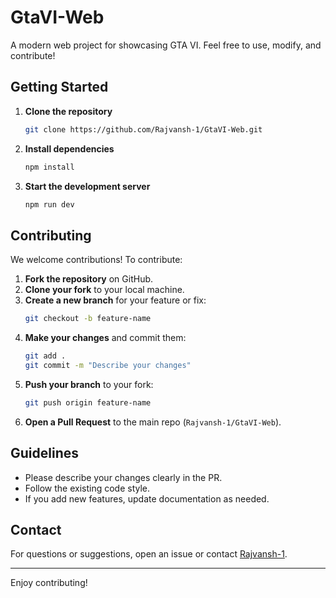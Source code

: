
# GtaVI-Web

A modern web project for showcasing GTA VI. Feel free to use, modify, and contribute!

## Getting Started

1. **Clone the repository**
	```sh
	git clone https://github.com/Rajvansh-1/GtaVI-Web.git
	```
2. **Install dependencies**
	```sh
	npm install
	```
3. **Start the development server**
	```sh
	npm run dev
	```

## Contributing

We welcome contributions! To contribute:

1. **Fork the repository** on GitHub.
2. **Clone your fork** to your local machine.
3. **Create a new branch** for your feature or fix:
	```sh
	git checkout -b feature-name
	```
4. **Make your changes** and commit them:
	```sh
	git add .
	git commit -m "Describe your changes"
	```
5. **Push your branch** to your fork:
	```sh
	git push origin feature-name
	```
6. **Open a Pull Request** to the main repo (`Rajvansh-1/GtaVI-Web`).

## Guidelines
- Please describe your changes clearly in the PR.
- Follow the existing code style.
- If you add new features, update documentation as needed.

## Contact
For questions or suggestions, open an issue or contact [Rajvansh-1](https://github.com/Rajvansh-1).

---
Enjoy contributing!
